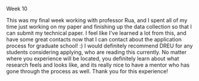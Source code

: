 Week 10

This was my final week working with professor Rua, and I spent all of my time just working on my paper and finishing up the data collection so that I can submit my technical paper. I feel like I've learned a lot from this, and have some great contacts now that I can contact about the application process for graduate school! :) I would definitely recommend DREU for any students considering applying, who are reading this currently. No matter where you experience will be located, you definitely learn about what research feels and looks like, and its really nice to have a mentor who has gone through the process as well. Thank you for this experience!
